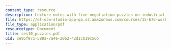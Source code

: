 ```yaml
---
content_type: resource
description: Lecture notes with five negotiation puzzles on industrial relations.
file: https://ol-ocw-studio-app-qa.s3.amazonaws.com/courses/15-676-work-employment-and-industrial-relations-theory-spring-2008/ce95f971588a7a4e206242d1cb19c56b_ses10_puzzles.pdf
file_type: application/pdf
resourcetype: Document
title: ses10_puzzles.pdf
uid: ce95f971-588a-7a4e-2062-42d1cb19c56b
---
```

